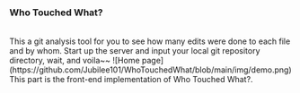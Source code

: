 ### Who Touched What?
<br />
This a git analysis tool for you to see how many edits were done to each file and by whom. Start up the server and input your local git repository directory, wait, and voila~~
![Home page](https://github.com/Jubilee101/WhoTouchedWhat/blob/main/img/demo.png)

<br />
This part is the front-end implementation of Who Touched What?. 